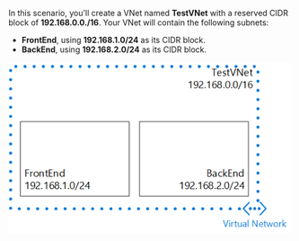 In this scenario, you'll create a VNet named **TestVNet** with a reserved CIDR block of **192.168.0.0./16**. Your VNet will contain the following subnets:

- **FrontEnd**, using **192.168.1.0/24** as its CIDR block.
- **BackEnd**, using **192.168.2.0/24** as its CIDR block.

![VNet scenario](./media/vpn-gateway-basic-vnet-scenario-include/vnet-scenario.png)
